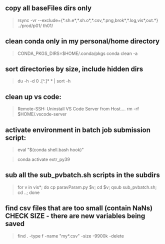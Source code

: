 ## copy all baseFiles dirs only

> rsync -vr --exclude={\*.sh.e*,\*.sh.o*,\*.csv,\*.png,brok\*,\*.log,vis\*,out.\*} ../prod/p01/ th01/  


## clean conda only in my personal/home directory 
> CONDA_PKGS_DIRS=$HOME/.conda/pkgs conda clean -a

## sort directories by size, include hidden dirs
> du -h -d 0 .[^.]* * | sort -h

## clean up vs code:
> Remote-SSH: Uninstall VS Code Server from Host.... 
rm -rf $HOME/.vscode-server

## activate environment in batch job submission script:
> eval "$(conda shell.bash hook)"

> conda activate extr_py39

## sub all the sub_pvbatch.sh scripts in the subdirs
> for v in vis*; do cp paravParam.py $v; cd $v; qsub sub_pvbatch.sh; cd ..; done

## find csv files that are too small (contain NaNs)   CHECK SIZE - there are new variables being saved
> find . -type f -name "my*.csv" -size -9900k -delete 